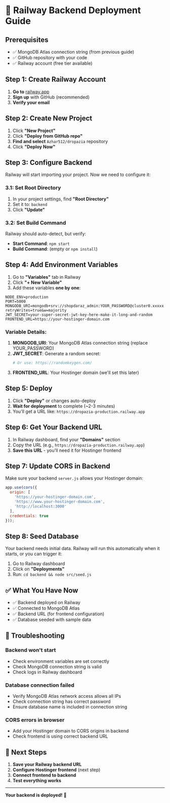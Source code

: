 # 🚀 Railway Backend Deployment Guide

## Prerequisites

- ✅ MongoDB Atlas connection string (from previous guide)
- ✅ GitHub repository with your code
- ✅ Railway account (free tier available)

## Step 1: Create Railway Account

1. **Go to** [railway.app](https://railway.app)
2. **Sign up** with GitHub (recommended)
3. **Verify your email**

## Step 2: Create New Project

1. Click **"New Project"**
2. Click **"Deploy from GitHub repo"**
3. **Find and select** `Azhar512/dropazia` repository
4. Click **"Deploy Now"**

## Step 3: Configure Backend

Railway will start importing your project. Now we need to configure it:

### 3.1: Set Root Directory

1. In your project settings, find **"Root Directory"**
2. Set it to: `backend`
3. Click **"Update"**

### 3.2: Set Build Command

Railway should auto-detect, but verify:
- **Start Command**: `npm start`
- **Build Command**: (empty or `npm install`)

## Step 4: Add Environment Variables

1. Go to **"Variables"** tab in Railway
2. Click **"+ New Variable"**
3. Add these variables **one by one**:

```env
NODE_ENV=production
PORT=5000
MONGODB_URI=mongodb+srv://shopdaraz_admin:YOUR_PASSWORD@cluster0.xxxxx.mongodb.net/shopdaraz?retryWrites=true&w=majority
JWT_SECRET=your-super-secret-jwt-key-here-make-it-long-and-random
FRONTEND_URL=https://your-hostinger-domain.com
```

### Variable Details:

1. **MONGODB_URI**: Your MongoDB Atlas connection string (replace YOUR_PASSWORD)
2. **JWT_SECRET**: Generate a random secret: 
   ```bash
   # Or use: https://randomkeygen.com/
   ```
3. **FRONTEND_URL**: Your Hostinger domain (we'll set this later)

## Step 5: Deploy

1. Click **"Deploy"** or changes auto-deploy
2. **Wait for deployment** to complete (~2-3 minutes)
3. You'll get a URL like: `https://dropazia-production.railway.app`

## Step 6: Get Your Backend URL

1. In Railway dashboard, find your **"Domains"** section
2. Copy the URL (e.g., `https://dropazia-production.railway.app`)
3. **Save this URL** - you'll need it for Hostinger frontend

## Step 7: Update CORS in Backend

Make sure your backend `server.js` allows your Hostinger domain:

```javascript
app.use(cors({
  origin: [
    'https://your-hostinger-domain.com',
    'https://www.your-hostinger-domain.com',
    'http://localhost:3000'
  ],
  credentials: true
}));
```

## Step 8: Seed Database

Your backend needs initial data. Railway will run this automatically when it starts, or you can trigger it:

1. Go to Railway dashboard
2. Click on **"Deployments"**
3. Run: `cd backend && node src/seed.js`

## ✅ What You Have Now

- ✅ Backend deployed on Railway
- ✅ Connected to MongoDB Atlas
- ✅ Backend URL (for frontend configuration)
- ✅ Database seeded with sample data

## 🚨 Troubleshooting

### Backend won't start
- Check environment variables are set correctly
- Check MongoDB connection string is valid
- Check logs in Railway dashboard

### Database connection failed
- Verify MongoDB Atlas network access allows all IPs
- Check connection string has correct password
- Ensure database name is included in connection string

### CORS errors in browser
- Add your Hostinger domain to CORS origins in backend
- Check frontend is using correct backend URL

## 🚀 Next Steps

1. **Save your Railway backend URL**
2. **Configure Hostinger frontend** (next step)
3. **Connect frontend to backend**
4. **Test everything works**

---

**Your backend is deployed!** 🎉
